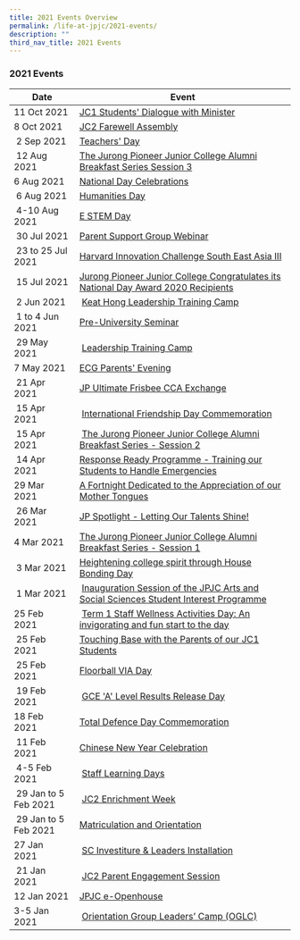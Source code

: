 ```yaml
---
title: 2021 Events Overview
permalink: /life-at-jpjc/2021-events/
description: ""
third_nav_title: 2021 Events
---
```

### **2021 Events**

| Date | Event|
| --- | --- |
| 11 Oct 2021 |[JC1 Students' Dialogue with Minister](https://www.jpjc.moe.edu.sg/life-at-jpjc/2021-events/jc1-students-dialogue-with-minister/)|
| 8 Oct 2021 |[JC2 Farewell Assembly](https://www.jpjc.moe.edu.sg/life-at-jpjc/2021-events/jc2-farewell-assembly/) |
|  2 Sep 2021 | [Teachers' Day](https://www.jpjc.moe.edu.sg/life-at-jpjc/2021-events/teachers-day/) |
|  12 Aug 2021| [The Jurong Pioneer Junior College Alumni Breakfast Series Session 3](https://www.jpjc.moe.edu.sg/life-at-jpjc/2021-events/jpjc-alumni-breakfast-series-session-3/)| |
| 6 Aug 2021  |[National Day Celebrations](https://www.jpjc.moe.edu.sg/life-at-jpjc/2021-events/ndp-celebrations/)  |
|  6 Aug 2021 | [Humanities Day](https://www.jpjc.moe.edu.sg/life-at-jpjc/2021-events/humanities-day/)  |
|  4-10 Aug 2021 |[E STEM Day](https://www.jpjc.moe.edu.sg/life-at-jpjc/2021-events/e-stem-day/)  |
|  30 Jul 2021 | [Parent Support Group Webinar](https://www.jpjc.moe.edu.sg/life-at-jpjc/2021-events/psg-webinar/)  | 
|  23 to 25 Jul 2021 | [Harvard Innovation Challenge South East Asia III](https://staging.d1kt1aspitrtfv.amplifyapp.com/life-at-jpjc/2021-events/harvard-innovation-challenge-SEA/)  |
|  15 Jul 2021 | [Jurong Pioneer Junior College Congratulates its National Day Award 2020 Recipients](https://staging.d1kt1aspitrtfv.amplifyapp.com/life-at-jpjc/2021-events/jpjc-ndp-award-2020/) |
|  2 Jun 2021 |  [Keat Hong Leadership Training Camp](https://staging.d1kt1aspitrtfv.amplifyapp.com/life-at-jpjc/2021-events/keat-hong-leadership-training-camp/) |
|  1 to 4 Jun 2021 | [Pre-University Seminar](https://staging.d1kt1aspitrtfv.amplifyapp.com/life-at-jpjc/2021-events/pre-university-seminar/)  |
|  29 May 2021 |  [Leadership Training Camp](https://staging.d1kt1aspitrtfv.amplifyapp.com/life-at-jpjc/2021-events/leadership-training-camp/) |
| 7 May 2021  | [ECG Parents' Evening](https://staging.d1kt1aspitrtfv.amplifyapp.com/life-at-jpjc/2021-events/ecg-parents-evening/)  |
|  21 Apr 2021 | [JP Ultimate Frisbee CCA Exchange](https://staging.d1kt1aspitrtfv.amplifyapp.com/life-at-jpjc/2021-events/jp-ultimate-frisbee-cca-exchange/)  |
|  15 Apr 2021 |  [International Friendship Day Commemoration](https://staging.d1kt1aspitrtfv.amplifyapp.com/life-at-jpjc/2021-events/international-friendship-day-commemoration/) |
|  15 Apr 2021 |  [The Jurong Pioneer Junior College Alumni Breakfast Series - Session 2](https://staging.d1kt1aspitrtfv.amplifyapp.com/life-at-jpjc/2021-events/jpjc-alumni-breakfast-series-session-2/) |
|  14 Apr 2021 | [Response Ready Programme - Training our Students to Handle Emergencies](https://staging.d1kt1aspitrtfv.amplifyapp.com/life-at-jpjc/2021-events/response-ready-programme/)  |
| 29 Mar 2021  | [A Fortnight Dedicated to the Appreciation of our Mother Tongues](https://staging.d1kt1aspitrtfv.amplifyapp.com/life-at-jpjc/2021-events/fortnight-dedicated-to-the-appreciation-of-our-mother-tongues/)  |
|  26 Mar 2021 | [JP Spotlight - Letting Our Talents Shine!](https://staging.d1kt1aspitrtfv.amplifyapp.com/life-at-jpjc/2021-events/jp-spotlight-letting-our-talents-shine/)  |
| 4 Mar 2021  | [The Jurong Pioneer Junior College Alumni Breakfast Series - Session 1](https://staging.d1kt1aspitrtfv.amplifyapp.com/life-at-jpjc/2021-events/jpjc-alumni-breakfast-series-session-1/)  |
|  3 Mar 2021 | [Heightening college spirit through House Bonding Day](https://staging.d1kt1aspitrtfv.amplifyapp.com/life-at-jpjc/2021-events/heightening-college-spirit-through-house-bonding-day/)  |
|  1 Mar 2021 |  [Inauguration Session of the JPJC Arts and Social Sciences Student Interest Programme](https://staging.d1kt1aspitrtfv.amplifyapp.com/life-at-jpjc/2021-events/jpjc-art-and-science-interest-programme/) |
| 25 Feb 2021  |  [Term 1 Staff Wellness Activities Day: An invigorating and fun start to the day](https://staging.d1kt1aspitrtfv.amplifyapp.com/life-at-jpjc/2021-events/term1-staff-wellness-activities-day/) |
|  25 Feb 2021 | [Touching Base with the Parents of our JC1 Students](https://staging.d1kt1aspitrtfv.amplifyapp.com/life-at-jpjc/2021-events/jc1-touching-base-with-parent/)  |
|  25 Feb 2021 | [Floorball VIA Day](https://staging.d1kt1aspitrtfv.amplifyapp.com/life-at-jpjc/2021-events/floorball-via/) |
|  19 Feb 2021 |  [GCE 'A' Level Results Release Day](https://staging.d1kt1aspitrtfv.amplifyapp.com/life-at-jpjc/2021-events/a-level-result-release/) |
| 18 Feb 2021  | [Total Defence Day Commemoration](https://staging.d1kt1aspitrtfv.amplifyapp.com/life-at-jpjc/2021-events/total-defence-day-commemoration/)  |
|  11 Feb 2021 | [Chinese New Year Celebration](https://staging.d1kt1aspitrtfv.amplifyapp.com/life-at-jpjc/2021-events/cny-celebrations/)  |
|  4-5 Feb 2021 |  [Staff Learning Days](https://staging.d1kt1aspitrtfv.amplifyapp.com/life-at-jpjc/2021-events/staff-learning-days/) |
|  29 Jan to 5 Feb 2021 |  [JC2 Enrichment Week](https://staging.d1kt1aspitrtfv.amplifyapp.com/life-at-jpjc/2021-events/jc2-enrichment-week/) |
|  29 Jan to 5 Feb 2021 | [Matriculation and Orientation](https://staging.d1kt1aspitrtfv.amplifyapp.com/life-at-jpjc/2021-events/matriculation-and-orientation/)  |
| 27 Jan 2021  |  [SC Investiture & Leaders Installation](https://staging.d1kt1aspitrtfv.amplifyapp.com/life-at-jpjc/2021-events/sc-investiture-and-leaders-installation/) |
|  21 Jan 2021 |  [JC2 Parent Engagement Session](https://staging.d1kt1aspitrtfv.amplifyapp.com/life-at-jpjc/2021-events/jc2-parent-engagement-session/) |
| 12 Jan 2021 | [JPJC e-Openhouse](https://staging.d1kt1aspitrtfv.amplifyapp.com/life-at-jpjc/2021-events/jpjc-e-openhouse/) 
| 3-5 Jan 2021  |  [Orientation Group Leaders’ Camp (OGLC)](https://staging.d1kt1aspitrtfv.amplifyapp.com/life-at-jpjc/2021-events/oglc/) |